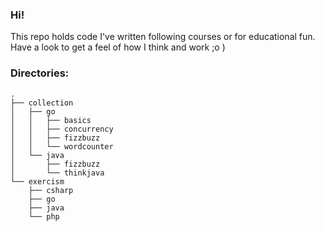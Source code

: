 ### Hi!
This repo holds code I've written following courses or for educational fun. Have a look to get a feel of how I think and work ;o )

### Directories:
```
.
├── collection
│   ├── go
│   │   ├── basics
│   │   ├── concurrency
│   │   ├── fizzbuzz
│   │   └── wordcounter
│   └── java
│       ├── fizzbuzz
│       └── thinkjava
└── exercism
    ├── csharp
    ├── go
    ├── java
    └── php
```